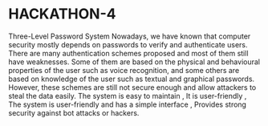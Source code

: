 # HACKATHON-4
Three-Level
Password System
Nowadays, we have known that computer security mostly depends on passwords to verify and authenticate users. There are many authentication schemes proposed and most of them still have weaknesses. Some of them are based on the physical and behavioural properties of the user such as voice recognition, and some others are based on knowledge of the user such as textual and graphical passwords. However, these schemes are still not secure enough and allow attackers to steal the data easily.
 The system is easy to maintain
, It is user-friendly
, The system is user-friendly and has a simple interface
, Provides strong security against bot attacks or hackers.
